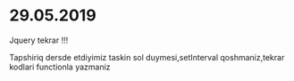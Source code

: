 # 29.05.2019

Jquery tekrar !!!

Tapshiriq dersde etdiyimiz taskin sol duymesi,setInterval qoshmaniz,tekrar kodlari functionla yazmaniz
